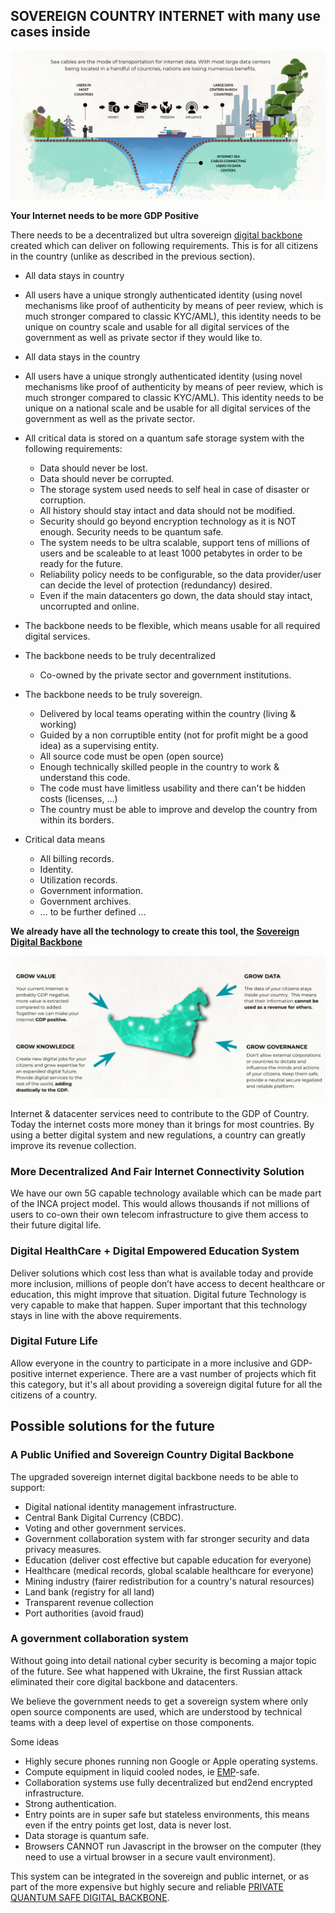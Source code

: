 ## SOVEREIGN COUNTRY INTERNET with many use cases inside

![image alt text](img/country_gdp_pos.png)

**Your Internet needs to be more GDP Positive**

There needs to be a decentralized but ultra sovereign [digital backbone](/ourinternet/ourledger/ourledger.md) created which can deliver on following requirements. This is for all citizens in the country (unlike as described in the previous section).

* All data stays in country

* All users have a unique strongly authenticated identity (using novel mechanisms like proof of authenticity by means of peer review, which is much stronger compared to classic KYC/AML), this identity needs to be unique on country scale and usable for all digital services of the government as well as private sector if they would like to.

* All data stays in the country

* All users have a unique strongly authenticated identity (using novel mechanisms like proof of authenticity by means of peer review, which is much stronger compared to classic KYC/AML). This identity needs to be unique on a national scale and be usable for all digital services of the government as well as the private sector.

* All critical data is stored on a quantum safe storage system with the following requirements:
    * Data should never be lost.
    * Data should never be corrupted.
    * The storage system used needs to self heal in case of disaster or corruption.
    * All history should stay intact and data should not be modified.
    * Security should go beyond encryption technology as it is NOT enough. Security needs to be quantum safe.
    * The system needs to be ultra scalable, support tens of millions of users and be scaleable to at least 1000 petabytes in order to be ready for the future.
    * Reliability policy needs to be configurable, so the data provider/user can decide the level of protection (redundancy) desired.
    * Even if the main datacenters go down, the data should stay intact, uncorrupted and online.
* The backbone needs to be flexible, which means usable for all required digital services.
* The backbone needs to be truly decentralized
    * Co-owned by the private sector and government institutions.
* The backbone needs to be truly sovereign.
    * Delivered by local teams operating within the country (living & working)
    * Guided by a non corruptible entity (not for profit might be a good idea) as a supervising entity.
    * All source code must be open (open source)
    * Enough technically skilled people in the country to work & understand this code.
    * The code must have limitless usability and there can't be hidden costs (licenses, …) 
    * The country must be able to improve and develop the country from within its borders.
* Critical data means
    * All billing records.
    * Identity.
    * Utilization records.
    * Government information.
    * Government archives.
    * … to be further defined …

**We already have all the technology to create this tool, the [Sovereign Digital Backbone](../ourbackbone/ourbackbone_intro.md)**

![image alt text](img/gdp_pos2.png)

Internet & datacenter services need to contribute to the GDP of Country. Today the internet costs more money than it brings for most countries. By using a better digital system and new regulations, a country can greatly improve its revenue collection.


### More Decentralized And Fair Internet Connectivity Solution

We have our own 5G capable technology available which can be made part of the INCA project model. This would allows thousands if not millions of users to co-own their own telecom infrastructure to give them access to their future digital life.

### Digital HealthCare + Digital Empowered Education System

Deliver solutions which cost less than what is available today and provide more inclusion, millions of people don’t have access to decent healthcare or education, this might improve that situation. Digital future Technology is very capable to make that happen. Super important that this technology stays in line with the above requirements.

### Digital Future Life

Allow everyone in the country to participate in a more inclusive and  GDP-positive internet experience. There are a vast number of projects which fit this category, but it's all about providing a sovereign digital future for all the citizens of a country.

## Possible solutions for the future

### A Public Unified and Sovereign Country Digital Backbone

The upgraded sovereign internet digital backbone needs to be able to support:

* Digital national identity management infrastructure.
* Central Bank Digital Currency (CBDC).
* Voting and other government services.
* Government collaboration system with far stronger security and data privacy measures.
* Education (deliver cost effective but capable education for everyone)
* Healthcare (medical records, global scalable healthcare for everyone)
* Mining industry (fairer redistribution for a country's natural resources)
* Land bank (registry for all land)
* Transparent revenue collection
* Port authorities (avoid fraud)

### A government collaboration system

Without going into detail national cyber security is becoming a major topic of the future. See what happened with Ukraine, the first Russian attack eliminated their core digital backbone and datacenters.

We believe the government needs to get a sovereign system where only open source components are used, which are understood by technical teams with a deep level of expertise on those components.

Some ideas

* Highly secure phones running non Google or Apple operating systems.
* Compute equipment in liquid cooled nodes, ie [EMP](https://www.govinfo.gov/content/pkg/CHRG-112hhrg80856/html/CHRG-112hhrg80856.htm)-safe.
* Collaboration systems use fully decentralized but end2end encrypted infrastructure.
* Strong authentication.
* Entry points are in super safe but stateless environments, this means even if the entry points get lost, data is never lost.
* Data storage is quantum safe.
* Browsers CANNOT run Javascript in the browser on the computer (they need to use a virtual browser in a secure vault environment).

This system can be integrated in the sovereign and public internet, or as part of the more expensive but highly secure and reliable [PRIVATE QUANTUM SAFE DIGITAL BACKBONE](solution_cyberpandemic.md).

